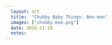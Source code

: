 ```yaml
---
  layout: art
  title:  "Chubby Baby Things: Bee-man"
  images: ["chubby-bee.png"]
  date: 2016-11-18
  notes:
---
```


